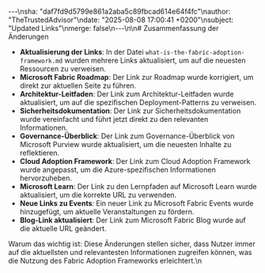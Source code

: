 ---\nsha: "daf7fd9d5799e861a2aba5c89fbcad614e64f4fc"\nauthor: "TheTrustedAdvisor"\ndate: "2025-08-08 17:00:41 +0200"\nsubject: "Updated Links"\nmerge: false\n---\n\n# Zusammenfassung der Änderungen

- **Aktualisierung der Links**: In der Datei `what-is-the-fabric-adoption-framework.md` wurden mehrere Links aktualisiert, um auf die neuesten Ressourcen zu verweisen.
- **Microsoft Fabric Roadmap**: Der Link zur Roadmap wurde korrigiert, um direkt zur aktuellen Seite zu führen.
- **Architektur-Leitfaden**: Der Link zum Architektur-Leitfaden wurde aktualisiert, um auf die spezifischen Deployment-Patterns zu verweisen.
- **Sicherheitsdokumentation**: Der Link zur Sicherheitsdokumentation wurde vereinfacht und führt jetzt direkt zu den relevanten Informationen.
- **Governance-Überblick**: Der Link zum Governance-Überblick von Microsoft Purview wurde aktualisiert, um die neuesten Inhalte zu reflektieren.
- **Cloud Adoption Framework**: Der Link zum Cloud Adoption Framework wurde angepasst, um die Azure-spezifischen Informationen hervorzuheben.
- **Microsoft Learn**: Der Link zu den Lernpfaden auf Microsoft Learn wurde aktualisiert, um die korrekte URL zu verwenden.
- **Neue Links zu Events**: Ein neuer Link zu Microsoft Fabric Events wurde hinzugefügt, um aktuelle Veranstaltungen zu fördern.
- **Blog-Link aktualisiert**: Der Link zum Microsoft Fabric Blog wurde auf die aktuelle URL geändert.

Warum das wichtig ist: Diese Änderungen stellen sicher, dass Nutzer immer auf die aktuellsten und relevantesten Informationen zugreifen können, was die Nutzung des Fabric Adoption Frameworks erleichtert.\n